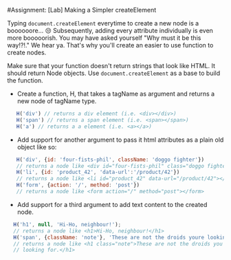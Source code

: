 
#Assignment: [Lab] Making a Simpler createElement

Typing `document.createElement` everytime to create a new node is a boooooore... 😒 Subsequently, adding every attribute individually is even more booooorish. You may have asked yourself "Why must it be this way!?!." We hear ya. That's why you'll create an easier to use function to create nodes.

Make sure that your function doesn't return strings that look like HTML. It should return Node objects. Use `document.createElement` as a base to build the function.

- Create a function, H, that takes a tagName as argument and returns a new node of tagName type.
```javascript
   H('div') // returns a div element (i.e. <div></div>)
   H('span') // returns a span element (i.e. <span></span>)
   H('a') // returns a a element (i.e. <a></a>)
```
- Add support for another argument to pass it html attributes as a plain old object like so:
```javascript
   H('div', {id: 'four-fists-phil', className: 'doggo fighter'})
   // returns a node like <div id="four-fists-phil" class="doggo fighter"></div>
   H('li', {id: 'product_42', 'data-url':'/product/42'})
   // returns a node like <li id="product_42" data-url="/product/42"></li>
   H('form', {action: '/', method: 'post'})
   // returns a node like <form action="/" method="post"></form>
```
- Add support for a third argument to add text content to the created node.
```javascript
  H('h1', null, 'Hi-Ho, neighbour!');
  // returns a node like <h1>Hi-Ho, neighbour!</h1>
  H('span', {className: 'note'}, 'These are not the droids youre looking for.');
  // returns a node like <h1 class="note">These are not the droids you're
  // looking for.</h1>
```
